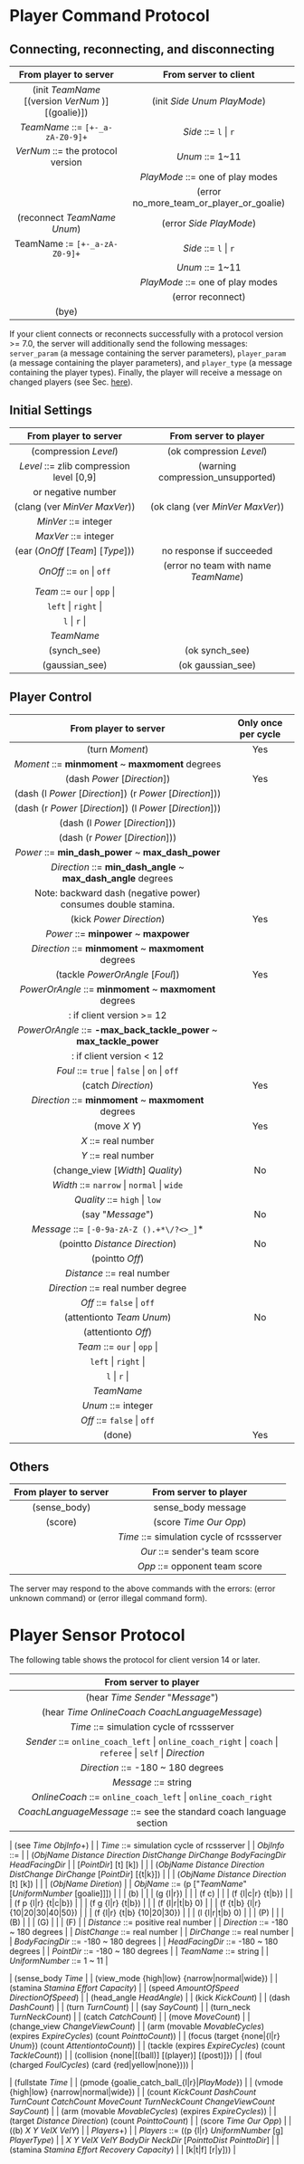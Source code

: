 # Player Command Protocol

## Connecting, reconnecting, and disconnecting

| From player to server                                    | From server to client                              |
|:--------------------------------------------------------:|:--------------------------------------------------:|
| (init *TeamName* [(version *VerNum* )] [(goalie)])       | (init *Side* *Unum* *PlayMode*)                    |
|      *TeamName* ::= `[+-_a-zA-Z0-9]+`                    |       *Side* ::= `l` \| `r`                        |
|       *VerNum* ::= the protocol version                  |       *Unum* ::= 1~11                              |
|                                                          |   *PlayMode* ::= one of play modes                 |
|                                                          | (error no_more_team_or_player_or_goalie)           |
| (reconnect *TeamName* *Unum*)                            | (error *Side* *PlayMode*)                          |
|     TeamName := `[+-_a-zA-Z0-9]+`                        |       *Side* ::= `l` \| `r`                        |
|                                                          |       *Unum* ::= 1~11                              |
|                                                          |   *PlayMode* ::= one of play modes                 |
|                                                          | (error reconnect)                                  |
| (bye)                                                    |                                                    |

If your client connects or reconnects successfully with a protocol version >= 7.0, the server will additionally send the following messages: `server_param` (a message containing the server parameters), `player_param` (a message containing the player parameters), and `player_type` (a message containing the player types). Finally, the player will receive a message on changed players (see Sec. [here](sec-heterogeneousplayers)).

## Initial Settings

| From player to server                                    | From server to player                               |
|:--------------------------------------------------------:|:--------------------------------------------------: |
| (compression *Level*)                                    | (ok compression *Level*)                            |
|    *Level* ::= zlib compression level [0,9]              | (warning compression_unsupported)                   |
|                or negative number                        |                                                    |
| (clang (ver *MinVer* *MaxVer*))                          | (ok clang (ver *MinVer* *MaxVer*))                  |
|    *MinVer* ::= integer                                  |                                                    |
|    *MaxVer* ::= integer                                  |                                                    |
| (ear (*OnOff* [*Team*] [*Type*]))                        | no response if succeeded                            |
|    *OnOff* ::= `on` \| `off`                             | (error no team with name *TeamName*)                |
|    *Team* ::= `our` \| `opp` \|                          |                                                    |
|               `left` \| `right` \|                       |                                                    |
|               `l` \| `r` \|                              |                                                    |
|               *TeamName*                                 |                                                    |
| (synch_see)                                              | (ok synch_see)                                      |
| (gaussian_see)                                           | (ok gaussian_see)                                   |

## Player Control

| From player to server                                   | Only once per cycle                               |
|:-------------------------------------------------------:|:-------------------------------------------------:|
| (turn *Moment*)                                         | Yes                                               |
|     *Moment* ::= **minmoment** ~ **maxmoment** degrees  |                                                   |
| (dash *Power* [*Direction*])                            | Yes                                               |
| (dash (l *Power* [*Direction*]) (r *Power* [*Direction*]))|                                                    |
| (dash (r *Power* [*Direction*]) (l *Power* [*Direction*]))|                                                    |
| (dash (l *Power* [*Direction*]))                        |                                                   |
| (dash (r *Power* [*Direction*]))                        |                                                   |
|     *Power* ::= **min_dash_power** ~ **max_dash_power** |                                                   |
|     *Direction* ::= **min_dash_angle** ~ **max_dash_angle** degrees |                                        |
| Note: backward dash (negative power) consumes double stamina. |                                              |
| (kick *Power* *Direction*)                              | Yes                                               |
|     *Power* ::= **minpower** ~ **maxpower**             |                                                   |
|     *Direction* ::= **minmoment** ~ **maxmoment** degrees |                                                 |
| (tackle *PowerOrAngle* [*Foul*])                        | Yes                                               |
|     *PowerOrAngle* ::= **minmoment** ~ **maxmoment** degrees |                                           |
|                      : if client version >= 12          |                                                   |
|     *PowerOrAngle* ::= **-max_back_tackle_power** ~ **max_tackle_power** |                    |
|                      : if client version <  12          |                                                   |
|     *Foul* ::= `true` \| `false` \| `on` \| `off`       |                                                   |
| (catch *Direction*)                                      | Yes                                               |
|     *Direction* ::= **minmoment** ~ **maxmoment** degrees |                                                 |
| (move *X* *Y*)                                           | Yes                                               |
|     *X* ::= real number                                  |                                                   |
|     *Y* ::= real number                                  |                                                   |
| (change_view [*Width*] *Quality*)                        | No                                                |
|     *Width* ::= `narrow` \| `normal` \| `wide`           |                                                   |
|     *Quality* ::= `high` \| `low`                        |                                                   |
| (say "*Message*")                                        | No                                                |
|     *Message* ::= `[-0-9a-zA-Z ().+*\/?<>_]`*            |                                                   |
| (pointto *Distance* *Direction*)                         | No                                                |
| (pointto *Off*)                                          |                                                   |
|     *Distance* ::= real number                           |                                                   |
|     *Direction* ::= real number degree                   |                                                   |
|     *Off* ::= `false` \| `off`                           |                                                   |
| (attentionto *Team* *Unum*)                              | No                                                |
| (attentionto *Off*)                                      |                                                   |
|    *Team* ::= `our` \| `opp` \|                          |                                                   |
|               `left` \| `right` \|                       |                                                   |
|               `l` \| `r` \|                              |                                                   |
|               *TeamName*                                 |                                                   |
|     *Unum* ::= integer                                   |                                                   |
|     *Off* ::= `false` \| `off`                           |                                                   |
| (done)                                                   | Yes                                               |

## Others

| From player to server                                    | From server to player                              |
|:--------------------------------------------------------:|:-------------------------------------------------:|
| (sense_body)                                             | sense_body message                                |
| (score)                                                  | (score *Time* *Our* *Opp*)                        |
|                                                           |     *Time* ::= simulation cycle of rcssserver      |
|                                                           |     *Our* ::= sender's team score                  |
|                                                           |     *Opp* ::= opponent team score                  |

The server may respond to the above commands with the errors: (error unknown command) or (error illegal command form).

# Player Sensor Protocol

The following table shows the protocol for client version 14 or later.

| From server to player                                                                                                   |
|:-----------------------------------------------------------------------------------------------------------------------:|
| (hear *Time* *Sender* "*Message*")                                                                                      |
| (hear *Time* *OnlineCoach* *CoachLanguageMessage*)                                                                      |
|    *Time* ::= simulation cycle of rcssserver                                                                            |
|    *Sender* ::= `online_coach_left` \| `online_coach_right` \| `coach` \| `referee` \| `self` \| *Direction*            |
|    *Direction* ::= -180 ~ 180 degrees                                                                                   |
|    *Message* ::= string                                                                                                 |
|    *OnlineCoach* ::= `online_coach_left` \| `online_coach_right`                                                        |
|    *CoachLanguageMessage* ::= see the standard coach language section                                                   |

| (see *Time* *ObjInfo*\+)                                                                                                |
|    *Time* ::= simulation cycle of rcssserver                                                                            |
|    *ObjInfo* ::=                                                                                                        |
|               (*ObjName* *Distance* *Direction* *DistChange* *DirChange* *BodyFacingDir* *HeadFacingDir*               |
|                       [*PointDir*] [t] [k])                                                                             |
|               \| (*ObjName* *Distance* *Direction* *DistChange* *DirChange* [*PointDir*] [{t|k}])                      |
|               \| (*ObjName* *Distance* *Direction* [t] [k])                                                            |
|               \| (*ObjName* *Diretion*)                                                                                |
|    *ObjName* ::= (p ["*TeamName*" [*UniformNumber* [goalie]]])                                                         |
|               \| (b)                                                                                                   |
|               \| (g {l\|r})                                                                                            |
|               \| (f c)                                                                                                 |
|               \| (f {l\|c\|r} {t\|b})                                                                                  |
|               \| (f p {l\|r} {t\|c\|b})                                                                                |
|               \| (f g {l\|r} {t\|b})                                                                                   |
|               \| (f {l\|r\|t\|b} 0)                                                                                    |
|               \| (f {t\|b} {l\|r} {10\|20\|30\|40\|50})                                                                |
|               \| (f {l\|r} {t\|b} {10\|20\|30})                                                                        |
|               \| (l {l\|r\|t\|b} 0)                                                                                    |
|               \| (P)                                                                                                   |
|               \| (B)                                                                                                   |
|               \| (G)                                                                                                   |
|               \| (F)                                                                                                   |
|     *Distance* ::= positive real number                                                                                |
|     *Direction* ::= -180 ~ 180 degrees                                                                                 |
|     *DistChange* ::= real number                                                                                       |
|     *DirChange* ::= real number                                                                                        |
|     *BodyFacingDir* ::= -180 ~ 180 degrees                                                                             |
|     *HeadFacingDir* ::= -180 ~ 180 degrees                                                                             |
|     *PointDir* ::= -180 ~ 180 degrees                                                                                  |
|     *TeamName* ::= string                                                                                              |
|     *UniformNumber* ::= 1 ~ 11                                                                                         |

| (sense_body *Time*                                                                                                     |
|     (view_mode {high\|low} {narrow\|normal\|wide})                                                                     |
|     (stamina *Stamina* *Effort* *Capacity*)                                                                            |
|     (speed *AmountOfSpeed* *DirectionOfSpeed*)                                                                         |
|     (head_angle *HeadAngle*)                                                                                           |
|     (kick *KickCount*)                                                                                                 |
|     (dash *DashCount*)                                                                                                 |
|     (turn *TurnCount*)                                                                                                 |
|     (say *SayCount*)                                                                                                   |
|     (turn_neck *TurnNeckCount*)                                                                                        |
|     (catch *CatchCount*)                                                                                               |
|     (move *MoveCount*)                                                                                                 |
|     (change_view *ChangeViewCount*)                                                                                    |
|     (arm (movable *MovableCycles*) (expires *ExpireCycles*) (count *PointtoCount*))                                    |
|     (focus (target {none\|{l\|r} *Unum*}) (count *AttentiontoCount*))                                                  |
|     (tackle (expires *ExpireCycles*) (count *TackleCount*))                                                            |
|     (collision {none\|[(ball)] [(player)] [(post)]})                                                                   |
|     (foul (charged *FoulCycles*) (card {red\|yellow\|none})))                                                          |

| (fullstate *Time*                                                                                                      |
|     (pmode {goalie_catch_ball\_{l\|r}|*PlayMode*})                                                                     |
|     (vmode {high\|low} {narrow\|normal\|wide})                                                                         |
|     (count *KickCount* *DashCount* *TurnCount* *CatchCount* *MoveCount* *TurnNeckCount* *ChangeViewCount* *SayCount*)  |
|     (arm (movable *MovableCycles*) (expires *ExpireCycles*))                                                           |
|            (target *Distance* *Direction*) (count *PointtoCount*)                                                      |
|     (score *Time* *Our* *Opp*)                                                                                         |
|     ((b) *X* *Y* *VelX* *VelY*)                                                                                        |
|     *Players*\+)                                                                                                       |
|         *Players* ::= ((p {l\|r} *UniformNumber* [g] *PlayerType*)                                                     |
|                             *X* *Y* *VelX* *VelY* *BodyDir* *NeckDir* [*PointtoDist* *PointtoDir*]                     |
|                             (stamina *Stamina* *Effort* *Recovery* *Capacity*)                                         |
|                             [k\|t\|f] [r\|y]))                                                                         |